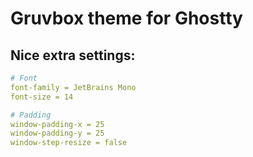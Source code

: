 # Gruvbox theme for Ghostty

## Nice extra settings:

```yaml
# Font
font-family = JetBrains Mono
font-size = 14

# Padding
window-padding-x = 25
window-padding-y = 25
window-step-resize = false
```
